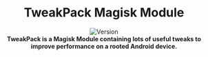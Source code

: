 <h1 align="center">TweakPack Magisk Module</h1>

<div align="center">
  <!-- Version -->
    <img src="https://img.shields.io/badge/Version-v1.0-blue.svg?longCache=true&style=popout-square"
      alt="Version" />



<div align="center">
  <strong>TweakPack is a Magisk Module containing lots of useful tweaks to improve performance on a rooted Android device.</a></h3>
</div>



  </h3>
</div>

